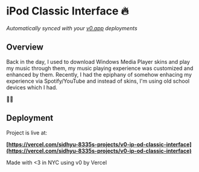 # iPod Classic Interface 🔥

*Automatically synced with your [v0.app](https://v0.app) deployments*

## Overview

Back in the day, I used to download Windows Media Player skins and play my music through them, my music playing experience was customized and enhanced by them. Recently, I had the epiphany of somehow enhacing my experience via Spotify/YouTube and instead of skins, I'm using old school devices which I had.

🎵🍎

## Deployment

Project is live at:

**[https://vercel.com/sidhyu-8335s-projects/v0-ip-od-classic-interface](https://vercel.com/sidhyu-8335s-projects/v0-ip-od-classic-interface)**

Made with <3 in NYC using v0 by Vercel

